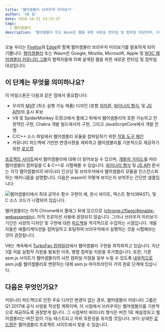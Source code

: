 ```yaml
---
title: '웹어셈블리 브라우저 미리보기'
author: 'V8 팀'
date: 2016-10-31 13:33:37
tags:
  - 웹어셈블리
description: '웹어셈블리 또는 Wasm은 웹을 위한 새로운 런타임 및 컴파일 대상이며, 이제 Chrome Canary에서 플래그 뒤에서 사용할 수 있습니다!'
---
```

오늘 우리는 [Firefox](https://hacks.mozilla.org/2016/10/webassembly-browser-preview)와 [Edge](https://blogs.windows.com/msedgedev/2016/10/31/webassembly-browser-preview/)와 함께 웹어셈블리 브라우저 미리보기를 발표하게 되어 기쁩니다. [웹어셈블리](http://webassembly.org/) 또는 Wasm은 Google, Mozilla, Microsoft, Apple 및 [W3C 웹어셈블리 커뮤니티 그룹](https://www.w3.org/community/webassembly/)의 협력자들에 의해 설계된 웹을 위한 새로운 런타임 및 컴파일 대상입니다.

<!--truncate-->
## 이 단계는 무엇을 의미하나요?

이 마일스톤은 다음과 같은 점에서 중요합니다:

- 우리의 [MVP](http://webassembly.org/docs/mvp/) (최소 실행 가능 제품) 디자인 (포함 [의미론](http://webassembly.org/docs/semantics/), [바이너리 형식](http://webassembly.org/docs/binary-encoding/), 및 [JS API](http://webassembly.org/docs/js/))의 출시 후보
- V8 및 SpiderMonkey 트렁크에서 플래그 뒤에서 웹어셈블리의 호환 가능하고 안정적인 구현, Chakra 개발 빌드에서의 구현, 그리고 JavaScriptCore에서 개발 진행
- C/C++ 소스 파일에서 웹어셈블리 모듈을 컴파일하기 위한 [작동 도구 체인](http://webassembly.org/getting-started/developers-guide/)
- 커뮤니티 피드백에 기반한 변경사항을 제외하고 웹어셈블리를 기본적으로 제공하기 위한 [로드맵](http://webassembly.org/roadmap/)

[프로젝트 사이트](http://webassembly.org/)에서 웹어셈블리에 대해 더 읽어보실 수 있으며, [개발자 가이드](http://webassembly.org/getting-started/developers-guide/)를 따라 웹어셈블리 컴파일을 C & C++로 시험해볼 수 있습니다. [바이너리 형식](http://webassembly.org/docs/binary-encoding/) 및 [JS API](http://webassembly.org/docs/js/) 문서는 각각 웹어셈블리의 바이너리 인코딩 및 브라우저에서 웹어셈블리 모듈을 인스턴스화하는 메커니즘을 설명합니다. 다음은 wasm이 어떻게 보이는지 보여주는 간단한 샘플입니다:

![웹어셈블리에서 최대 공약수 함수 구현의 예, 원시 바이트, 텍스트 형식(WAST), 및 C 소스 코드가 나열되어 있습니다.](/_img/webassembly-browser-preview/gcd.svg)

웹어셈블리는 아직 Chrome에서 플래그 뒤에 있으므로 ([chrome://flags/#enable-webassembly](chrome://flags/#enable-webassembly)), 아직 프로덕션 사용에 권장되지 않습니다. 그러나 브라우저 미리보기 기간은 사양의 디자인 및 구현에 대한 [피드백](http://webassembly.org/community/feedback/)을 적극적으로 수집하는 시점입니다. 개발자들은 애플리케이션을 컴파일하고 포팅하여 브라우저에서 실행하는 것을 시험해보는 것이 권장됩니다.

V8는 계속해서 [TurboFan 컴파일러](/blog/turbofan-jit)에서 웹어셈블리 구현을 최적화하고 있습니다. 지난 3월 처음 실험적 지원을 발표한 이후, 병렬 컴파일 지원을 추가했습니다. 또한, 기존 asm.js 사이트가 웹어셈블리의 사전 컴파일 이점을 일부 누릴 수 있도록 [내부적으로](https://www.chromestatus.com/feature/5053365658583040) asm.js를 웹어셈블리로 변환하는 대체 asm.js 파이프라인이 거의 완료 단계에 있습니다.

## 다음은 무엇인가요?

커뮤니티 피드백으로 인한 주요 디자인 변경이 없는 경우, 웹어셈블리 커뮤니티 그룹은 Q1 2017에 공식 사양을 작성할 계획이며, 이 시점에서 브라우저는 웹어셈블리를 기본적으로 제공하도록 권장받게 됩니다. 그 시점부터 바이너리 형식은 버전 1로 재설정되고 웹어셈블리는 버전 없이 기능 테스트되고 하위 호환성을 유지할 것입니다. 보다 상세한 [로드맵](http://webassembly.org/roadmap/)은 웹어셈블리 프로젝트 사이트에서 찾을 수 있습니다.
